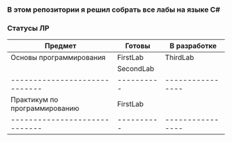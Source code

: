 ### В этом репозитории я решил собрать все лабы на языке C#

### Статусы ЛР
| **Предмет**                   | **Готовы** | **В разработке** |
| ----------------------------- | ---------- | ---------------- |
| Основы программирования       | FirstLab   | ThirdLab         |
|                               | SecondLab  |                  |
| ----------------------------- | ---------- | ---------------- |
| Практикум по программированию | FirstLab   |                  |
| ----------------------------- | ---------- | ---------------- |

